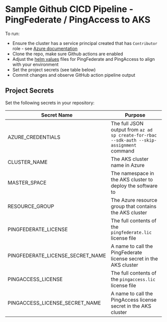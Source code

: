 # Sample Github CICD Pipeline - PingFederate / PingAccess to AKS

To run:

* Ensure the cluster has a service principal created that has `Contributor` role - see [Azure documentation](https://docs.microsoft.com/en-us/azure/dev-spaces/how-to/github-actions)
* Clone the repo, make sure Github actions are enabled
* Adjust the [helm values](./helm-values) files for PingFederate and PingAccess to align with your environment
* Set the project secrets (see table below)
* Commit changes and observe GitHub action pipeline output

## Project Secrets

Set the following secrets in your repository:

| Secret Name | Purpose |
|--|--|
| AZURE_CREDENTIALS | The full JSON output from `az ad sp create-for-rbac --sdk-auth --skip-assignment` command |
| CLUSTER_NAME | The AKS cluster name in Azure |
| MASTER_SPACE | The namespace in the AKS cluster to deploy the software to |
| RESOURCE_GROUP | The Azure resource group that contains the AKS cluster |
| PINGFEDERATE_LICENSE | The full contents of the `pingfederate.lic` license file |
| PINGFEDERATE_LICENSE_SECRET_NAME | A name to call the PingFederate license secret in the AKS cluster |
| PINGACCESS_LICENSE | The full contents of the `pingaccess.lic` license file |
| PINGACCESS_LICENSE_SECRET_NAME | A name to call the PingAccess license secret in the AKS cluster |

